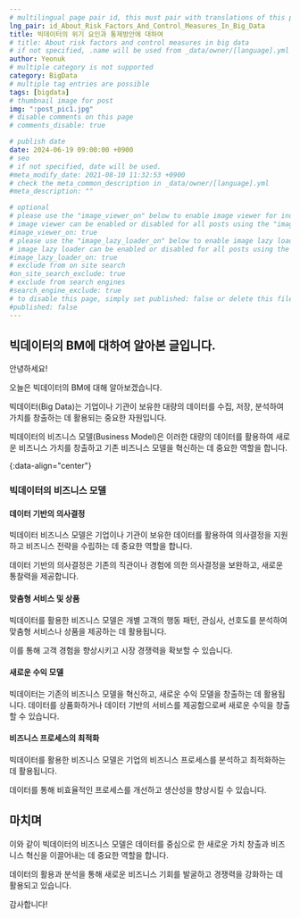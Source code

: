 ```yaml
---
# multilingual page pair id, this must pair with translations of this page. (This name must be unique)
lng_pair: id_About_Risk_Factors_And_Control_Measures_In_Big_Data
title: 빅데이터의 위기 요인과 통제방안에 대하여
# title: About risk factors and control measures in big data
# if not specified, .name will be used from _data/owner/[language].yml
author: Yeonuk
# multiple category is not supported
category: BigData
# multiple tag entries are possible
tags: [bigdata]
# thumbnail image for post
img: ":post_pic1.jpg"
# disable comments on this page
# comments_disable: true

# publish date
date: 2024-06-19 09:00:00 +0900
# seo
# if not specified, date will be used.
#meta_modify_date: 2021-08-10 11:32:53 +0900
# check the meta_common_description in _data/owner/[language].yml
#meta_description: ""

# optional
# please use the "image_viewer_on" below to enable image viewer for individual pages or posts (_posts/ or [language]/_posts folders).
# image viewer can be enabled or disabled for all posts using the "image_viewer_posts: true" setting in _data/conf/main.yml.
#image_viewer_on: true
# please use the "image_lazy_loader_on" below to enable image lazy loader for individual pages or posts (_posts/ or [language]/_posts folders).
# image lazy loader can be enabled or disabled for all posts using the "image_lazy_loader_posts: true" setting in _data/conf/main.yml.
#image_lazy_loader_on: true
# exclude from on site search
#on_site_search_exclude: true
# exclude from search engines
#search_engine_exclude: true
# to disable this page, simply set published: false or delete this file
#published: false
---
```


<!-- outline-start -->

## 빅데이터의 BM에 대하여 알아본 글입니다.

안녕하세요!

오늘은 빅데이터의 BM에 대해 알아보겠습니다.

빅데이터(Big Data)는 기업이나 기관이 보유한 대량의 데이터를 수집, 저장, 분석하여 가치를 창출하는 데 활용되는 중요한 자원입니다.

빅데이터의 비즈니스 모델(Business Model)은 이러한 대량의 데이터를 활용하여 새로운 비즈니스 가치를 창출하고 기존 비즈니스 모델을 혁신하는 데 중요한 역할을 합니다.

{:data-align="center"}

<!-- outline-end -->

### 빅데이터의 비즈니스 모델

#### 데이터 기반의 의사결정

빅데이터 비즈니스 모델은 기업이나 기관이 보유한 데이터를 활용하여 의사결정을 지원하고 비즈니스 전략을 수립하는 데 중요한 역할을 합니다.

데이터 기반의 의사결정은 기존의 직관이나 경험에 의한 의사결정을 보완하고, 새로운 통찰력을 제공합니다.

#### 맞춤형 서비스 및 상품

빅데이터를 활용한 비즈니스 모델은 개별 고객의 행동 패턴, 관심사, 선호도를 분석하여 맞춤형 서비스나 상품을 제공하는 데 활용됩니다.

이를 통해 고객 경험을 향상시키고 시장 경쟁력을 확보할 수 있습니다.

#### 새로운 수익 모델

빅데이터는 기존의 비즈니스 모델을 혁신하고, 새로운 수익 모델을 창출하는 데 활용됩니다. 데이터를 상품화하거나 데이터 기반의 서비스를 제공함으로써 새로운 수익을 창출할 수 있습니다.

#### 비즈니스 프로세스의 최적화

빅데이터를 활용한 비즈니스 모델은 기업의 비즈니스 프로세스를 분석하고 최적화하는 데 활용됩니다.

데이터를 통해 비효율적인 프로세스를 개선하고 생산성을 향상시킬 수 있습니다.

## 마치며

이와 같이 빅데이터의 비즈니스 모델은 데이터를 중심으로 한 새로운 가치 창출과 비즈니스 혁신을 이끌어내는 데 중요한 역할을 합니다.

데이터의 활용과 분석을 통해 새로운 비즈니스 기회를 발굴하고 경쟁력을 강화하는 데 활용되고 있습니다.

감사합니다!
